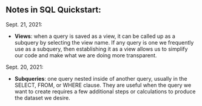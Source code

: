 ## Notes in SQL Quickstart:

Sept. 21, 2021:
- **Views**: when a query is saved as a view, it can be called up as a subquery by selecting the view name. If any query is one we frequently use as a subquery, then establishing it as a view allows us to simplify our code and make what we are doing more transparent.

Sept. 20, 2021:
- **Subqueries**: one query nested inside of another query, usually in the SELECT, FROM, or WHERE clause. They are useful when the query we want to create requires a few additional steps or calculations to produce the dataset we desire. 
